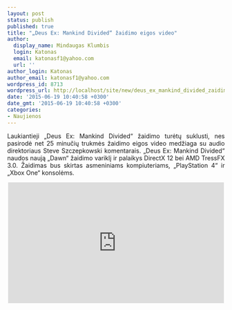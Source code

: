 ```yaml
---
layout: post
status: publish
published: true
title: "„Deus Ex: Mankind Divided“ žaidimo eigos video"
author:
  display_name: Mindaugas Klumbis
  login: Katonas
  email: katonasf1@yahoo.com
  url: ''
author_login: Katonas
author_email: katonasf1@yahoo.com
wordpress_id: 8713
wordpress_url: http://localhost/site/new/deus_ex_mankind_divided_zaidimo_eigos_video/
date: '2015-06-19 10:40:58 +0300'
date_gmt: '2015-06-19 10:40:58 +0300'
categories:
- Naujienos
---
```

<p style="text-align: justify;">
	Laukiantieji &bdquo;Deus Ex: Mankind Divided&ldquo; žaidimo turėtų suklusti, nes pasirodė net 25 minučių trukmės žaidimo eigos video medžiaga su audio direktoriaus Steve Szczepkowski komentarais. &bdquo;Deus Ex: Mankind Divided&ldquo; naudos naują &bdquo;Dawn&ldquo; žaidimo variklį ir palaikys DirectX 12 bei AMD TressFX 3.0. Žaidimas bus skirtas asmeniniams kompiuteriams, &bdquo;PlayStation 4&ldquo; ir &bdquo;Xbox One&ldquo; konsolėms.</p>
<p style="text-align: center;">
	<iframe allowfullscreen="" frameborder="0" height="280" src="https://www.youtube.com/embed/jh-iX2bxOjI?feature=player_embedded" width="500"></iframe></p>
